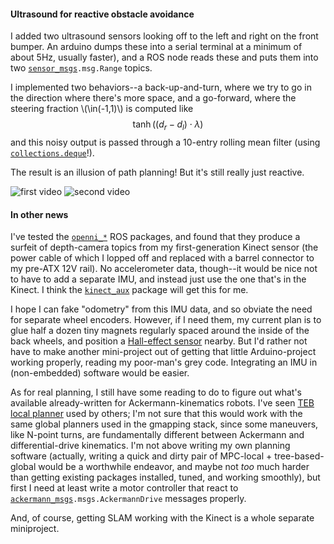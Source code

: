 #### Ultrasound for reactive obstacle avoidance
I added two ultrasound sensors looking off to the left and right 
on the front bumper. An arduino dumps these into a serial terminal at a minimum
of about 5Hz, usually faster), and a ROS node reads these and puts them into two
[`sensor_msgs`](http://wiki.ros.org/sensor_msgs)`.msg.Range` topics.

I implemented two behaviors--a back-up-and-turn, 
where we try to go in the direction where there's more space,
and a go-forward, where the steering fraction \\(\in(-1,1)\\)
is computed like
$$\tanh\left( (d_r - d_l) \cdot \lambda \right)$$
and this noisy output is passed through a 10-entry rolling mean filter
(using [`collections.deque`](https://docs.python.org/2/library/collections.html#collections.deque)!).

The result is an illusion of path planning! But it's still really just reactive.

![first video](1_small.gif)
![second video](2_small.gif)

#### In other news

I've tested the [`openni_*`](http://wiki.ros.org/openni_launch) ROS packages, and found that they produce a surfeit
of depth-camera topics from my first-generation Kinect sensor (the power cable
of which I lopped off and replaced with a barrel connector to my pre-ATX 12V rail).
No accelerometer data, though--it would be nice not to have to add a separate IMU,
and instead just use the one that's in the Kinect. 
I think the [`kinect_aux`](http://wiki.ros.org/kinect_aux) package will get this for me.

I hope I can fake "odometry" from this IMU data,
and so obviate the need for separate wheel encoders.
However, if I need them, my current plan is to glue half a dozen tiny magnets
regularly spaced around the inside of the back wheels,
and position a [Hall-effect sensor](https://www.sparkfun.com/products/14709)
nearby.
But I'd rather not have to make another mini-project out of getting that little
Arduino-project working properly, reading my poor-man's grey code.
Integrating an IMU in (non-embedded) software would be easier.

As for real planning, I still have some reading to do 
to figure out what's available already-written
for Ackermann-kinematics robots.
I've seen [TEB local planner](http://wiki.ros.org/teb_local_planner)
used by others; I'm not sure that this would work with the same global planners
used in the gmapping stack, since some maneuvers, like N-point turns,
are fundamentally different between Ackermann and differential-drive kinematics.
I'm not above writing my own planning software
(actually, writing a quick and dirty pair of MPC-local + tree-based-global
would be a worthwhile endeavor,
and maybe not *too* much harder than getting existing packages installed,
tuned, and working smoothly),
but first I need at least write a motor controller
that react to [`ackermann_msgs`](http://wiki.ros.org/ackermann_msgs)`.msgs.AckermannDrive` messages properly.

And, of course, getting SLAM working with the Kinect 
is a whole separate miniproject.

